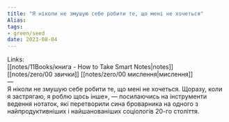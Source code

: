 ```yaml
---
title: "Я ніколи не змушую себе робити те, що мені не хочеться"
Alias: 
tags:
- green/seed
date: 2023-08-04
---
```

Links:  
[[notes/11Books/книга - How to Take Smart Notes|notes]]  
[[notes/zero/00 звички]] [[notes/zero/00 мислення|мислення]]  
—  
Я ніколи не змушую себе робити те, що мені не хочеться. Щоразу, коли я застрягаю, я роблю щось інше», — посилаючись на інструменти ведення нотаток, які перетворили сина броварника на одного з найпродуктивніших і найшанованіших соціологів 20-го століття.

